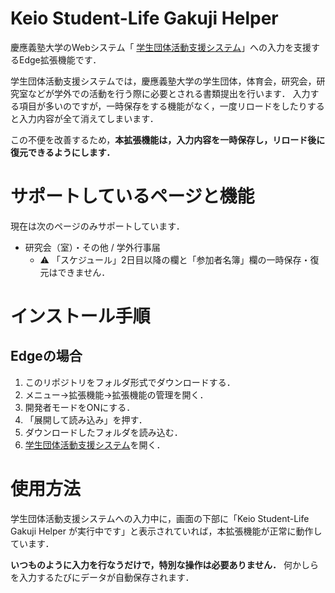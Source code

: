 # Keio Student-Life Gakuji Helper
慶應義塾大学のWebシステム「
[学生団体活動支援システム](https://studentlife.gakuji.keio.ac.jp/ja)」への入力を支援するEdge拡張機能です．

学生団体活動支援システムでは，慶應義塾大学の学生団体，体育会，研究会，研究室などが学外での活動を行う際に必要とされる書類提出を行います．
入力する項目が多いのですが，一時保存をする機能がなく，一度リロードをしたりすると入力内容が全て消えてしまいます．

この不便を改善するため，**本拡張機能は，入力内容を一時保存し，リロード後に復元できるようにします．**

# サポートしているページと機能
現在は次のページのみサポートしています．
* 研究会（室）・その他 / 学外行事届
    * ⚠️ 「スケジュール」2日目以降の欄と「参加者名簿」欄の一時保存・復元はできません．

# インストール手順
## Edgeの場合
1. このリポジトリをフォルダ形式でダウンロードする．
2. メニュー→拡張機能→拡張機能の管理を開く．
3. 開発者モードをONにする．
4. 「展開して読み込み」を押す．
5. ダウンロードしたフォルダを読み込む．
6. [学生団体活動支援システム](https://studentlife.gakuji.keio.ac.jp/ja)を開く．

# 使用方法
学生団体活動支援システムへの入力中に，画面の下部に「Keio Student-Life Gakuji Helper が実行中です」と表示されていれば，本拡張機能が正常に動作しています．

**いつものように入力を行なうだけで，特別な操作は必要ありません．** 何かしらを入力するたびにデータが自動保存されます．